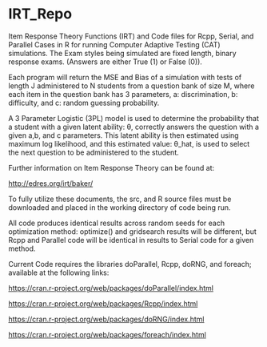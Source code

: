 # IRT_Repo

Item Response Theory Functions (IRT) and Code files for Rcpp, Serial, and Parallel Cases in R for running Computer Adaptive Testing (CAT) simulations.
The Exam styles being simulated are fixed length, binary response exams. (Answers are either True (1) or False (0)). 

Each program will return the MSE and Bias of a simulation with tests of length J administered to N students from a question bank of size M, where each item in the question bank has 3 parameters, a: discrimination, b: difficulty, and c: random guessing probability. 

A 3 Parameter Logistic (3PL) model is used to determine the probability that a student with a given latent ability: &theta;, correctly answers the question with a given a,b, and c parameters. This latent ability is then estimated using maximum log likelihood, and this estimated value:  &theta;_hat, is used to select the next question to be administered to the student. 
  
Further information on Item Response Theory can be found at:

http://edres.org/irt/baker/

To fully utilize these documents, the src, and R source files must be downloaded and placed in the working directory of code being run. 

All code produces identical results across random seeds for each optimization method: optimize() and gridsearch results will be different, but Rcpp and Parallel code will be identical in results to Serial code for a given method.

Current Code requires the libraries doParallel, Rcpp, doRNG, and foreach; available at the following links: 

https://cran.r-project.org/web/packages/doParallel/index.html

https://cran.r-project.org/web/packages/Rcpp/index.html

https://cran.r-project.org/web/packages/doRNG/index.html

https://cran.r-project.org/web/packages/foreach/index.html



